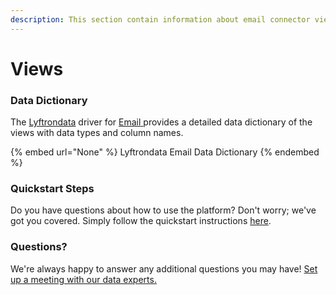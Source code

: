 ```yaml
---
description: This section contain information about email connector views information
---
```


# Views

### Data Dictionary

The [Lyftrondata](https://www.lyftrondata.com/) driver for [Email](None/)[ ](https://www.lyftrondata.com/integration/email/)provides a detailed data dictionary of the views with data types and column names.

{% embed url="None" %}
Lyftrondata Email Data Dictionary
{% endembed %}

### Quickstart Steps

Do you have questions about how to use the platform? Don't worry; we've got you covered. Simply follow the quickstart instructions [here](../README.md).

### Questions? <a href="#questions" id="questions"></a>

We're always happy to answer any additional questions you may have! [Set up a meeting with our data experts.](https://www.lyftrondata.com/book-a-meeting/)



